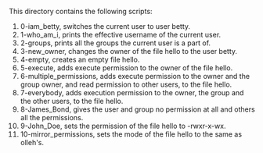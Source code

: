 This directory contains the following scripts:
1. 0-iam_betty, switches the current user to user betty.
2. 1-who_am_i, prints the effective username of the current user.
3. 2-groups, prints all the groups the current user is a part of.
4. 3-new_owner, changes the owner of the file hello to the user betty.
5. 4-empty, creates an empty file hello.
6. 5-execute, adds execute permission to the owner of the file hello.
7. 6-multiple_permissions, adds execute permission to the owner and the group owner, and read permission to other users, to the file hello.
8. 7-everybody, adds execution permission to the owner, the group and the other users, to the file hello.
9. 8-James_Bond, gives the user and group no permission at all and others all the permissions.
10. 9-John_Doe, sets the permission of the file hello to -rwxr-x-wx.
11. 10-mirror_permissions, sets the mode of the file hello to the same as olleh's.
